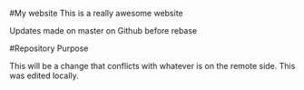 #My website
This is a really awesome website

Updates made on master on Github before rebase

#Repository Purpose

This will be a change that conflicts
with whatever is on the remote side.
This was edited locally.
